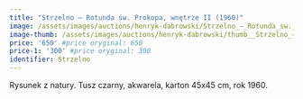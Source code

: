 ```yaml
---
title: "Strzelno – Rotunda św. Prokopa, wnętrze II (1960)"
image: /assets/images/auctions/henryk-dabrowski/Strzelno_–_Rotunda_sw._Prokopa,_wnetrze_(1960).jpg
image-thumb: /assets/images/auctions/henryk-dabrowski/thumb__Strzelno_–_Rotunda_sw._Prokopa,_wnetrze_(1960).jpg
price: '650' #price oryginal: 650
price-1: '300' #price oryginal: 300
identifier: Strzelno
---
```


Rysunek z natury. Tusz czarny, akwarela, karton 45x45 cm, rok 1960.
